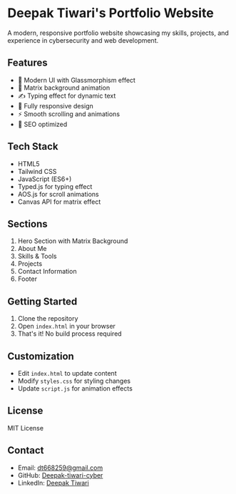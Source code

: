 # Deepak Tiwari's Portfolio Website

A modern, responsive portfolio website showcasing my skills, projects, and experience in cybersecurity and web development.

## Features

- 🎨 Modern UI with Glassmorphism effect
- 🌌 Matrix background animation
- ✍️ Typing effect for dynamic text
- 📱 Fully responsive design
- ⚡ Smooth scrolling and animations
- 🎯 SEO optimized

## Tech Stack

- HTML5
- Tailwind CSS
- JavaScript (ES6+)
- Typed.js for typing effect
- AOS.js for scroll animations
- Canvas API for matrix effect

## Sections

1. Hero Section with Matrix Background
2. About Me
3. Skills & Tools
4. Projects
5. Contact Information
6. Footer

## Getting Started

1. Clone the repository
2. Open `index.html` in your browser
3. That's it! No build process required

## Customization

- Edit `index.html` to update content
- Modify `styles.css` for styling changes
- Update `script.js` for animation effects

## License

MIT License

## Contact

- Email: dt668259@gmail.com
- GitHub: [Deepak-tiwari-cyber](https://github.com/Deepak-tiwari-cyber)
- LinkedIn: [Deepak Tiwari](https://linkedin.com/in/deepak-tiwari-95a103265) 